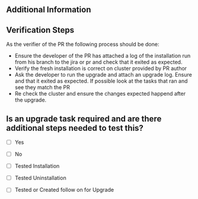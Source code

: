 ## Additional Information
<!-- Add any additional information needed. Such as the Jira or GH issue this PR relates to or any other context you feel is necessary.) -->

## Verification Steps
As the verifier of the PR the following process should be done:

- Ensure the developer of the PR has attached a log of the installation run from his branch to the jira or pr and check that it exited as expected.
- Verify the fresh installation is correct on cluster provided by PR author 
- Ask the developer to run the upgrade and attach an upgrade log. Ensure and that it exited as expected. If possible look at the tasks that ran and see they match the PR
- Re check the cluster and ensure the changes expected happend after the upgrade.

<!--
Add the steps required to check this change. Following an example.

1. Go to `XX >> YY >> SS`
2. Create a new item `N` with the info `X`
3. Try to edit this item
4. Check if in the left menu the feature X is not so long present.
-->

## Is an upgrade task required and are there additional steps needed to test this?
<!-- If there is an upgrade required, either outline the steps to test it or link to the issue for the upgrade -->

- [ ] Yes
- [ ] No






- [ ] Tested Installation
- [ ] Tested Uninstallation
- [ ] Tested or Created follow on for Upgrade

